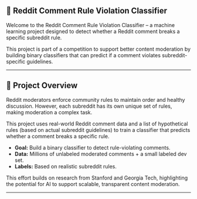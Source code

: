 ## 🧠 Reddit Comment Rule Violation Classifier

Welcome to the Reddit Comment Rule Violation Classifier – a machine learning project designed to detect whether a Reddit comment breaks a specific subreddit rule.

This project is part of a competition to support better content moderation by building binary classifiers that can predict if a comment violates subreddit-specific guidelines.

---

## 📌 Project Overview

Reddit moderators enforce community rules to maintain order and healthy discussion. However, each subreddit has its own unique set of rules, making moderation a complex task.

This project uses real-world Reddit comment data and a list of hypothetical rules (based on actual subreddit guidelines) to train a classifier that predicts whether a comment breaks a specific rule.

- **Goal:** Build a binary classifier to detect rule-violating comments.
- **Data:** Millions of unlabeled moderated comments + a small labeled dev set.
- **Labels:** Based on realistic subreddit rules.

This effort builds on research from Stanford and Georgia Tech, highlighting the potential for AI to support scalable, transparent content moderation.

---
